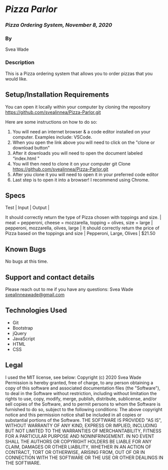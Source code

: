 # _Pizza Parlor_

### _Pizza Ordering System, November 8, 2020_

### By 
Svea Wade

### Description
This is a Pizza ordering system that allows you to order pizzas that you would like. 

## Setup/Installation Requirements

You can open it locally within your computer by cloning the repository https://github.com/svealinnea/Pizza-Parlor.git 

Here are some instructions on how to do so:

1. You will need an internet browser & a code editor installed on your computer. Examples include: VSCode.
2. When you open the link above you will need to click on the "clone or download button"
3. After it downloads you will need to open the document labeled “index.html "
4. You will then need to clone it on your computer git Clone https://github.com/svealinnea/Pizza-Parlor.git
5. After you clone it you will need to open it in your preferred code editor
6. Last step is to open it into a browser! I recommend using Chrome.

## Specs
Test | Input | Output | 

It should correctly return the type of Pizza chosen with toppings and size. | meat = pepperoni, cheese = mozzarella, topping = olives, size = large | pepperoni, mozzarella, olives, large |
It should correctly return the price of Pizza based on the toppings and size | Pepperoni, Large, Olives | $21.50



## Known Bugs
No bugs at this time. 


## Support and contact details
Please reach out to me if you have any questions: Svea Wade <svealinneawade@gmail.com>


## Technologies Used

* Git
* Bootstrap
* jQuery
* JavaScript
* HTML
* CSS

## Legal

I used the MIT license, see below: Copyright (c) 2020 Svea Wade Permission is hereby granted, free of charge, to any person obtaining a copy of this software and associated documentation files (the "Software"), to deal in the Software without restriction, including without limitation the rights to use, copy, modify, merge, publish, distribute, sublicense, and/or sell copies of the Software, and to permit persons to whom the Software is furnished to do so, subject to the following conditions: The above copyright notice and this permission notice shall be included in all copies or substantial portions of the Software. THE SOFTWARE IS PROVIDED "AS IS", WITHOUT WARRANTY OF ANY KIND, EXPRESS OR IMPLIED, INCLUDING BUT NOT LIMITED TO THE WARRANTIES OF MERCHANTABILITY, FITNESS FOR A PARTICULAR PURPOSE AND NONINFRINGEMENT. IN NO EVENT SHALL THE AUTHORS OR COPYRIGHT HOLDERS BE LIABLE FOR ANY CLAIM, DAMAGES OR OTHER LIABILITY, WHETHER IN AN ACTION OF CONTRACT, TORT OR OTHERWISE, ARISING FROM, OUT OF OR IN CONNECTION WITH THE SOFTWARE OR THE USE OR OTHER DEALINGS IN THE SOFTWARE.
